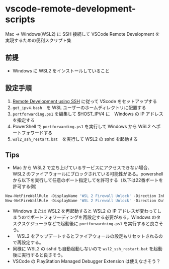 # vscode-remote-development-scripts
Mac -> Windows(WSL2) に SSH 接続して VSCode Remote Development を実現するための便利スクリプト集

## 前提
- Windows に WSL2 をインストールしていること

## 設定手順
1. [Remote Development using SSH](https://code.visualstudio.com/docs/remote/ssh) に従って VScode をセットアップする
2. `get_ipv4.bash`　を WSL ユーザーのホームディレクトリに配置する
3. `portforwarding.ps1` を編集して $HOST_IPV4 に　Windows の IP アドレスを指定する
4. PowerShell で `portforwarding.ps1` を実行して Windows から WSL2 へポートフォワードする
5. `wsl2_ssh_restart.bat`　を実行して WSL2 の sshd を起動する


## Tips
- Mac から WSL2 で立ち上げているサービスにアクセスできない場合、WSL2 のファイアウォールにブロックされている可能性がある。powershell から以下を実行して任意のポート指定してを許可する（以下は22番ポートを許可する例）
```powershell
New-NetFireWallRule -DisplayName 'WSL 2 Firewall Unlock' -Direction Inbound -LocalPort 22 -Action Allow -Protocol TCP
New-NetFireWallRule -DisplayName 'WSL 2 Firewall Unlock' -Direction Outbound -LocalPort 22 -Action Allow -Protocol TCP
```
- Windows または WSL2 を再起動すると WSL2 の IP アドレスが変わってしまうのでポートフォワーディングを再設定する必要がある。Windows のタスクスケジューラなどで起動後に `portforwardning.ps1` を実行すると良さそう。
- 　WSL2 をアップデートするとファイアウォールの設定もリセットされるので再設定する。
- 同様に WSL2 の sshd も自動起動しないので `wsl2_ssh_restart.bat` を起動後に実行すると良さそう。
- VSCode の PlayStation Managed Debugger Extension は使えなさそう？

